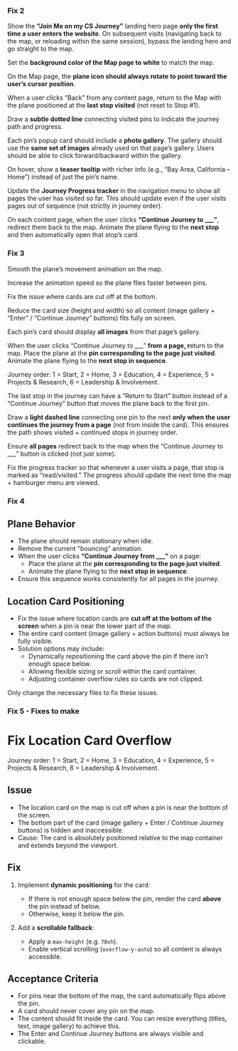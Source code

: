 ### Fix 2
Show the **“Join Me on my CS Journey”** landing hero page **only the first time a user enters the website**. On subsequent visits (navigating back to the map, or reloading within the same session), bypass the landing hero and go straight to the map.

Set the **background color of the Map page to white** to match the map.

On the Map page, the **plane icon should always rotate to point toward the user’s cursor position**.

When a user clicks “Back” from any content page, return to the Map with the plane positioned at the **last stop visited** (not reset to Stop #1).

Draw a **subtle dotted line** connecting visited pins to indicate the journey path and progress.

Each pin’s popup card should include a **photo gallery**. The gallery should use the **same set of images** already used on that page’s gallery. Users should be able to click forward/backward within the gallery.

On hover, show a **teaser tooltip** with richer info (e.g., “Bay Area, California – Home”) instead of just the pin’s name.

Update the **Journey Progress tracker** in the navigation menu to show all pages the user has visited so far. This should update even if the user visits pages out of sequence (not strictly in journey order).

On each content page, when the user clicks **“Continue Journey to ___”**, redirect them back to the map. Animate the plane flying to the **next stop** and then automatically open that stop’s card.



### Fix 3
Smooth the plane’s movement animation on the map.

Increase the animation speed so the plane flies faster between pins.

Fix the issue where cards are cut off at the bottom.

Reduce the card size (height and width) so all content (image gallery + “Enter” / “Continue Journey” buttons) fits fully on screen.

Each pin’s card should display **all images** from that page’s gallery.

When the user clicks “Continue Journey to ___” **from a page, r**eturn to the map. Place the plane at the **pin corresponding to the page just visited**. Animate the plane flying to the **next stop in sequence**.

Journey order: 1 = Start, 2 = Home, 3 = Education, 4 = Experience, 5 = Projects & Research, 6 = Leadership & Involvement.

The last stop in the journey can have a “Return to Start” button instead of a “Continue Journey” button that moves the plane back to the first pin. 

Draw a **light dashed line** connecting one pin to the next **only when the user continues the journey from a page** (not from inside the card). This ensures the path shows visited + continued stops in journey order.

Ensure **all pages** redirect back to the map when the “Continue Journey to ___” button is clicked (not just some).

Fix the progress tracker so that whenever a user visits a page, that stop is marked as “read/visited.” The progress should update the next time the map + hamburger menu are viewed.


### Fix 4

## Plane Behavior
- The plane should remain stationary when idle.  
- Remove the current "bouncing" animation.  
- When the user clicks **“Continue Journey from ___”** on a page:  
  - Place the plane at the **pin corresponding to the page just visited**.  
  - Animate the plane flying to the **next stop in sequence**.  
- Ensure this sequence works consistently for all pages in the journey.

## Location Card Positioning
- Fix the issue where location cards are **cut off at the bottom of the screen** when a pin is near the lower part of the map.  
- The entire card content (image gallery + action buttons) must always be fully visible.  
- Solution options may include:
  - Dynamically repositioning the card above the pin if there isn’t enough space below.  
  - Allowing flexible sizing or scroll within the card container.  
  - Adjusting container overflow rules so cards are not clipped.  


Only change the necessary files to fix these issues.

### Fix 5 - Fixes to make

# Fix Location Card Overflow

Journey order: 1 = Start, 2 = Home, 3 = Education, 4 = Experience, 5 = Projects & Research, 6 = Leadership & Involvement.

## Issue
- The location card on the map is cut off when a pin is near the bottom of the screen.  
- The bottom part of the card (image gallery + Enter / Continue Journey buttons) is hidden and inaccessible.  
- Cause: The card is absolutely positioned relative to the map container and extends beyond the viewport.

## Fix
1. Implement **dynamic positioning** for the card:
   - If there is not enough space below the pin, render the card **above** the pin instead of below.  
   - Otherwise, keep it below the pin.  

2. Add a **scrollable fallback**:
   - Apply a `max-height` (e.g. `70vh`).  
   - Enable vertical scrolling (`overflow-y-auto`) so all content is always accessible.  

## Acceptance Criteria
- For pins near the bottom of the map, the card automatically flips above the pin.  
- A card should never cover any pin on the map. 
- The content should fit inside the card. You can resize everything (titles, text, image gallery) to achieve this.
- The Enter and Continue Journey buttons are always visible and clickable.  
